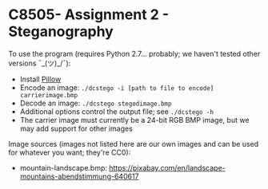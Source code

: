 # C8505- Assignment 2 - Steganography

To use the program (requires Python 2.7... probably; we haven't tested other versions ¯\_(ツ)_/¯):
* Install [Pillow](https://python-pillow.org/)
* Encode an image: `./dcstego -i [path to file to encode] carrierimage.bmp`
* Decode an image: `./dcstego stegodimage.bmp`
* Additional options control the output file; see `./dcstego -h`
* The carrier image must currently be a 24-bit RGB BMP image, but we may add support for other images

Image sources (images not listed here are our own images and can be used for whatever you want; they're CC0):
* mountain-landscape.bmp: https://pixabay.com/en/landscape-mountains-abendstimmung-640617
